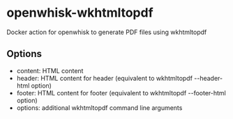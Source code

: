 # openwhisk-wkhtmltopdf
Docker action for openwhisk to generate PDF files using wkhtmltopdf

## Options

* content: HTML content
* header: HTML content for header (equivalent to wkhtmltopdf --header-html option)
* footer: HTML content for footer (equivalent to wkhtmltopdf --footer-html option)
* options: additional wkhtmltopdf command line arguments